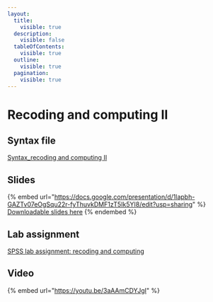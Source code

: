```yaml
---
layout:
  title:
    visible: true
  description:
    visible: false
  tableOfContents:
    visible: true
  outline:
    visible: true
  pagination:
    visible: true
---
```


# Recoding and computing II

## Syntax file

[Syntax\_recoding and computing II](https://drive.google.com/open?id=17XN7mRr1L0eCYX1YQVxMQMhI5vLWn4zo\&usp=drive\_fs)

## Slides

{% embed url="https://docs.google.com/presentation/d/1lapbh-GAZTv07eOgSqu22r-fyThuvkDMF1zT5Ik5YI8/edit?usp=sharing" %}
[Downloadable slides here](https://docs.google.com/presentation/d/1lapbh-GAZTv07eOgSqu22r-fyThuvkDMF1zT5Ik5YI8/edit?usp=sharing)
{% endembed %}

## Lab assignment

[SPSS lab assignment: recoding and computing](https://docs.google.com/document/d/1Y9dUNLlb\_w-Y2bTpt3gXW9Zyx-qndgp\_DlNNbUUK\_gg/edit?usp=sharing)

## Video

{% embed url="https://youtu.be/3aAAmCDYJgI" %}
